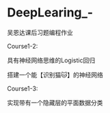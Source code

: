 # DeepLearing_-
吴恩达课后习题编程作业


Course1-2:

  具有神经网络思维的Logistic回归
  
  搭建一个能【识别猫🐱】的神经网络
  
  
Course1-3:

  实现带有一个隐藏层的平面数据分类
